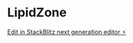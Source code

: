 # LipidZone

[Edit in StackBlitz next generation editor ⚡️](https://stackblitz.com/~/github.com/teamthundercat/LipidZone)